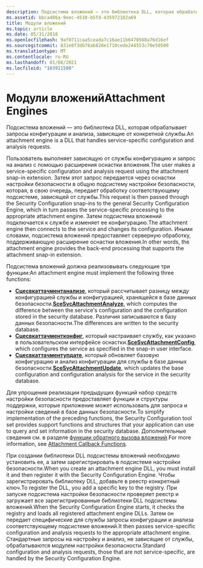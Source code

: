 ```yaml
---
description: Подсистема вложений — это библиотека DLL, которая обрабатывает запросы конфигурации и анализа, зависящие от конкретной службы.
ms.assetid: bbca486a-9eec-4510-b5fd-435972182a69
title: Модули вложений
ms.topic: article
ms.date: 05/31/2018
ms.openlocfilehash: 9af0711caa5ceada7c16ae11b6470568a76d16ef
ms.sourcegitcommit: 831e8f3db78ab820e1710cede244553c70e50500
ms.translationtype: MT
ms.contentlocale: ru-RU
ms.lasthandoff: 01/08/2021
ms.locfileid: "103911580"
---
```

# <a name="attachment-engines"></a><span data-ttu-id="78a87-103">Модули вложений</span><span class="sxs-lookup"><span data-stu-id="78a87-103">Attachment Engines</span></span>

<span data-ttu-id="78a87-104">Подсистема вложений — это библиотека DLL, которая обрабатывает запросы конфигурации и анализа, зависящие от конкретной службы.</span><span class="sxs-lookup"><span data-stu-id="78a87-104">An attachment engine is a DLL that handles service-specific configuration and analysis requests.</span></span>

<span data-ttu-id="78a87-105">Пользователь выполняет зависящую от службы конфигурацию и запрос на анализ с помощью расширения оснастки вложения.</span><span class="sxs-lookup"><span data-stu-id="78a87-105">The user makes a service-specific configuration and analysis request using the attachment snap-in extension.</span></span> <span data-ttu-id="78a87-106">Затем этот запрос передается через оснастки настройки безопасности в общую подсистему настройки безопасности, которая, в свою очередь, передает обработку соответствующему подсистеме, зависящей от службы.</span><span class="sxs-lookup"><span data-stu-id="78a87-106">This request is then passed through the Security Configuration snap-ins to the general Security Configuration Engine, which in turn passes the service-specific processing to the appropriate attachment engine.</span></span> <span data-ttu-id="78a87-107">Затем подсистема вложений подключается к службе и изменяет ее конфигурацию.</span><span class="sxs-lookup"><span data-stu-id="78a87-107">The attachment engine then connects to the service and changes its configuration.</span></span> <span data-ttu-id="78a87-108">Иными словами, подсистема вложений предоставляет серверную обработку, поддерживающую расширение оснастки вложения.</span><span class="sxs-lookup"><span data-stu-id="78a87-108">In other words, the attachment engine provides the back-end processing that supports the attachment snap-in extension.</span></span>

<span data-ttu-id="78a87-109">Подсистема вложений должна реализовывать следующие три функции:</span><span class="sxs-lookup"><span data-stu-id="78a87-109">An attachment engine must implement the following three functions:</span></span>

-   <span data-ttu-id="78a87-110">[**Сцесвкаттачментанализе**](scesvcattachmentanalyze.md), который рассчитывает разницу между конфигурацией службы и конфигурацией, хранящейся в базе данных безопасности.</span><span class="sxs-lookup"><span data-stu-id="78a87-110">[**SceSvcAttachmentAnalyze**](scesvcattachmentanalyze.md), which computes the difference between the service's configuration and the configuration stored in the security database.</span></span> <span data-ttu-id="78a87-111">Различия записываются в базу данных безопасности.</span><span class="sxs-lookup"><span data-stu-id="78a87-111">The differences are written to the security database.</span></span>
-   <span data-ttu-id="78a87-112">[**Сцесвкаттачментконфиг**](scesvcattachmentconfig.md), который настраивает службу, как указано в пользовательском интерфейсе оснастки.</span><span class="sxs-lookup"><span data-stu-id="78a87-112">[**SceSvcAttachmentConfig**](scesvcattachmentconfig.md), which configures the service as specified in the snap-in user interface.</span></span>
-   <span data-ttu-id="78a87-113">[**Сцесвкаттачментупдате**](scesvcattachmentupdate.md), который обновляет базовую конфигурацию и анализ конфигурации для службы в базе данных безопасности.</span><span class="sxs-lookup"><span data-stu-id="78a87-113">[**SceSvcAttachmentUpdate**](scesvcattachmentupdate.md), which updates the base configuration and configuration analysis for the service in the security database.</span></span>

<span data-ttu-id="78a87-114">Для упрощения реализации предыдущих функций набор средств настройки безопасности предоставляет функции и структуры поддержки, которые приложение может использовать для запроса и настройки сведений в базе данных безопасности.</span><span class="sxs-lookup"><span data-stu-id="78a87-114">To simplify implementation of the preceding functions, the Security Configuration tool set provides support functions and structures that your application can use to query and set information in the security database.</span></span> <span data-ttu-id="78a87-115">Дополнительные сведения см. в разделе [функции обратного вызова вложений](management-functions.md).</span><span class="sxs-lookup"><span data-stu-id="78a87-115">For more information, see [Attachment Callback Functions](management-functions.md).</span></span>

<span data-ttu-id="78a87-116">При создании библиотеки DLL подсистемы вложений необходимо установить ее, а затем зарегистрировать в подсистеме настройки безопасности.</span><span class="sxs-lookup"><span data-stu-id="78a87-116">When you create an attachment engine DLL, you must install it and then register it with the Security Configuration Engine.</span></span> <span data-ttu-id="78a87-117">Чтобы зарегистрировать библиотеку DLL, добавьте в реестр конкретный ключ.</span><span class="sxs-lookup"><span data-stu-id="78a87-117">To register the DLL, you add a specific key to the registry.</span></span> <span data-ttu-id="78a87-118">При запуске подсистема настройки безопасности проверяет реестр и загружает все зарегистрированные библиотеки DLL подсистемы вложений.</span><span class="sxs-lookup"><span data-stu-id="78a87-118">When the Security Configuration Engine starts, it checks the registry and loads all registered attachment engine DLLs.</span></span> <span data-ttu-id="78a87-119">Затем он передает специфические для службы запросы конфигурации и анализа соответствующему подсистеме вложений.</span><span class="sxs-lookup"><span data-stu-id="78a87-119">It then passes service-specific configuration and analysis requests to the appropriate attachment engine.</span></span> <span data-ttu-id="78a87-120">Стандартные запросы на настройку и анализ, не зависящие от службы, обрабатываются модулем настройки безопасности.</span><span class="sxs-lookup"><span data-stu-id="78a87-120">Standard configuration and analysis requests, those that are not service-specific, are handled by the Security Configuration Engine.</span></span>

 

 



